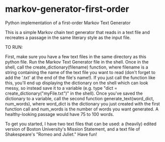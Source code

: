 # markov-generator-first-order
Python implementation of a first-order Markov Text Generator

This is a simple Markov chain text generator that reads in a text file and recreates a passage in the same literary style as the input file.

TO RUN:

First, make sure you have a few text files in the same directory as this python file. Run the Markov Text Generator file in the shell. Once in the shell, call the create_dictionary(filename) function, where filename is a string containing the name of the text file you want to read (don't forget to add the '.txt' at the end of the file's name!). If you just call the function like this, you'll end up displaying the dictionary on the shell which can look messy, so instead save it to a variable (e.g. type "dict = create_dictionary("myFile.txt")" in the shell). Once you've saved the dictionary to a variable, call the second function generate_text(word_dict, num_words), where word_dict is the dictionary you just created with the first function call and num_words is the number of words you want generated. A healthy-looking passage would have 75 to 100 words.

To get you started, I have two text files that can be used: a (heavily) edited version of Boston University's Mission Statement, and a text file of Shakespeare's "Romeo and Juliet." Have fun! 

